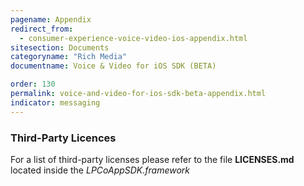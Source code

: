```yaml
---
pagename: Appendix
redirect_from:
  - consumer-experience-voice-video-ios-appendix.html
sitesection: Documents
categoryname: "Rich Media"
documentname: Voice & Video for iOS SDK (BETA)

order: 130
permalink: voice-and-video-for-ios-sdk-beta-appendix.html
indicator: messaging
---
```


### Third-Party Licences

For a list of third-party licenses please refer to the file **LICENSES.md** located inside the _LPCoAppSDK.framework_
